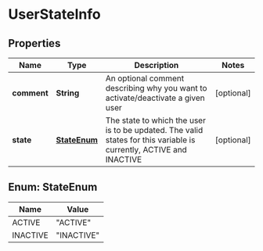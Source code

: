 
# UserStateInfo

## Properties
Name | Type | Description | Notes
------------ | ------------- | ------------- | -------------
**comment** | **String** | An optional comment describing why you want to activate/deactivate a given user |  [optional]
**state** | [**StateEnum**](#StateEnum) | The state to which the user is to be updated. The valid states for this variable is currently, ACTIVE and INACTIVE |  [optional]


<a name="StateEnum"></a>
## Enum: StateEnum
Name | Value
---- | -----
ACTIVE | &quot;ACTIVE&quot;
INACTIVE | &quot;INACTIVE&quot;




